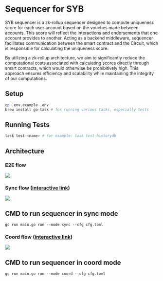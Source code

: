 # Sequencer for SYB

SYB sequencer is a zk-rollup sequencer designed to compute uniqueness score for each user account based on the vouches made between accounts. This score will reflect the interactions and endorsements that one account provides to another. Acting as a backend middleware, sequencer facilitates communication between the smart contract and the Circuit, which is responsible for calculating the uniqueness score. 

By utilizing a zk-rollup architecture, we aim to significantly reduce the computational costs associated with calculating scores directly through smart contracts, which would otherwise be prohibitively high. This approach ensures efficiency and scalability while maintaining the integrity of our computations.

## Setup
```bash
cp .env.example .env
brew install go-task # for running various tasks, especially tests
```

## Running Tests
```bash
task test-<name> # for example: task test-historydb
```

## Architecture

### E2E flow
<img src="../doc/images/sequencer_e2e_flow.png" />

### Sync flow ([interactive link](https://viewer.diagrams.net/?tags=%7B%7D&lightbox=1&highlight=0000ff&edit=_blank&layers=1&nav=1#G10tKc2c3VyREzzdtekl2dcNMwI4HWOSfr#%7B%22pageId%22%3A%22mWZ3KBgQXANqmTgwyxpi%22%7D))
<img src="../doc/images/sequencer_sync_flow.png" />

## CMD to run sequencer in sync mode

```
go run main.go run --mode sync --cfg cfg.toml
```


### Coord flow ([interactive link](https://viewer.diagrams.net/?tags=%7B%7D&lightbox=1&highlight=0000ff&edit=_blank&layers=1&nav=1#G10tKc2c3VyREzzdtekl2dcNMwI4HWOSfr#%7B%22pageId%22%3A%22MOlNjBzEnPvgUMVi-x9F%22%7D))
<img src="../doc/images/sequencer_coord_flow.png" />

## CMD to run sequencer in coord mode

```
go run main.go run --mode coord --cfg cfg.toml
```